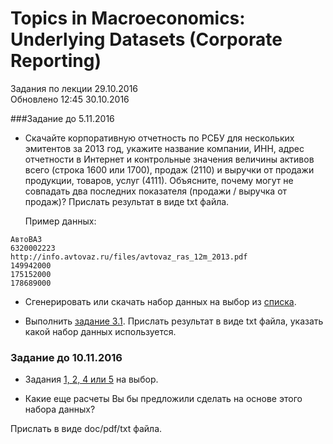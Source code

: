 Topics in Macroeconomics: Underlying Datasets (Corporate Reporting)
===================================================================
Задания по лекции 29.10.2016  
Обновлено 12:45 30.10.2016

###Задание до 5.11.2016

- Скачайте корпоративную отчетность по РСБУ для нескольких эмитентов за 2013 год, 
   укажите название компании, ИНН, адрес отчетности в Интернет и контрольные значения величины
   активов всего (строка 1600 или 1700), продаж (2110) и выручки от продажи продукции, 
   товаров, услуг (4111). Объясните, почему могут не совпадать два последних показателя 
   (продажи / выручка от продаж)? Прислать результат в виде txt файла.
   
   Пример данных:

```
АвтоВАЗ
6320002223
http://info.avtovaz.ru/files/avtovaz_ras_12m_2013.pdf
149942000
175152000
178689000     
```

- Сгенерировать или скачать набор данных на выбор из [списка](https://github.com/epogrebnyak/data-rosstat-boo-2013/#Наборы-данных).

- Выполнить [задание 3.1](https://github.com/epogrebnyak/data-rosstat-boo-2013#31). Прислать результат в виде txt файла, указать какой набор данных используется.

### Задание до 10.11.2016

- Задания [1, 2, 4 или 5](https://github.com/epogrebnyak/data-rosstat-boo-2013#Возможные-расчеты) на выбор.

- Какие еще расчеты Вы бы предложили сделать на основе этого набора данных?

Прислать в виде doc/pdf/txt файла.  
